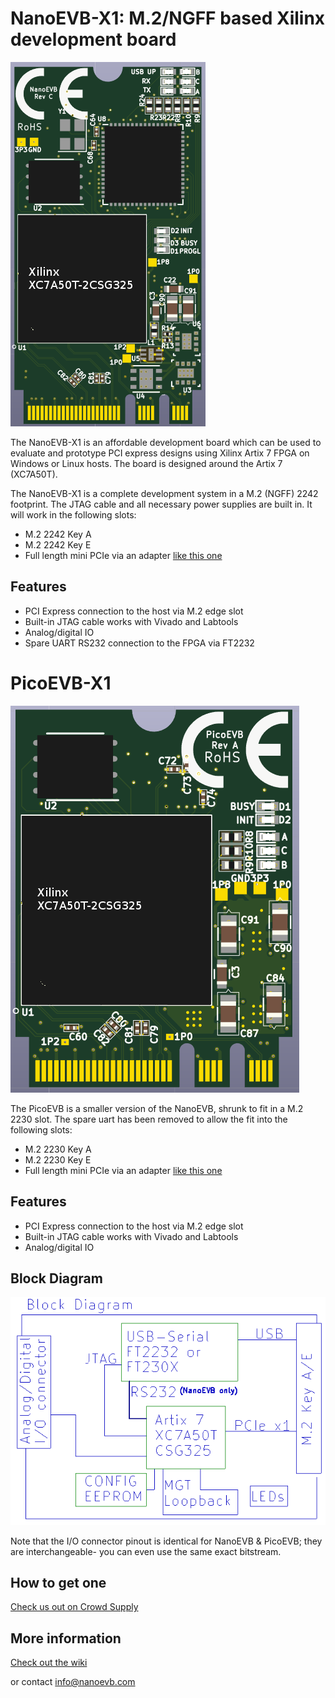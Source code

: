 # NanoEVB-X1: M.2/NGFF based Xilinx development board

![Image of NanoEVB](./NanoEVB-X1-top.png)

The NanoEVB-X1 is an affordable development board which can be used to evaluate and prototype 
PCI express designs using Xilinx Artix 7 FPGA on Windows or Linux hosts.
The board is designed around the Artix 7 (XC7A50T).

The NanoEVB-X1 is a complete development system in a M.2 (NGFF) 2242 footprint. The JTAG cable
and all necessary power supplies are built in. It will work in the following slots:
 
- M.2 2242 Key A
- M.2 2242 Key E
- Full length mini PCIe via an adapter [like this one](https://www.amazon.com/dp/B01MR76H5F)

## Features
- PCI Express connection to the host via M.2 edge slot
- Built-in JTAG cable works with Vivado and Labtools
- Analog/digital IO
- Spare UART RS232 connection to the FPGA via FT2232


# PicoEVB-X1

![Image of PicoEVB](./PicoEVB-X1-top.png)

The PicoEVB is a smaller version of the NanoEVB, shrunk to fit in a M.2 2230 slot.
The spare uart has been removed to allow the fit into the following slots:

- M.2 2230 Key A
- M.2 2230 Key E
- Full length mini PCIe via an adapter [like this one](https://www.amazon.com/dp/B01MR76H5F)

## Features
- PCI Express connection to the host via M.2 edge slot
- Built-in JTAG cable works with Vivado and Labtools
- Analog/digital IO

## Block Diagram

![Block Diagram](./EVB-block-diagram.png)

Note that the I/O connector pinout is identical for NanoEVB & PicoEVB; they are 
interchangeable- you can even use the same exact bitstream.

## How to get one
[Check us out on Crowd Supply](https://www.crowdsupply.com/rhs-research/nanoevb)


## More information

[Check out the wiki](https://github.com/RHSResearchLLC/NanoEVB-X1/wiki)

or contact info@nanoevb.com





